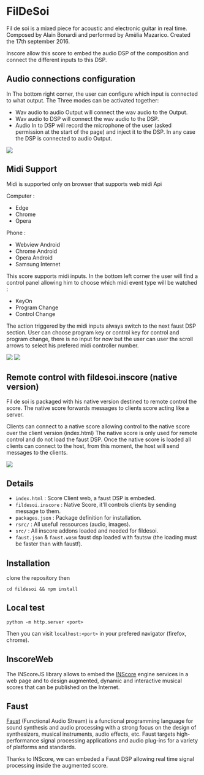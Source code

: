 # FilDeSoi
Fil de soi is a mixed piece for acoustic and electronic guitar in real time. Composed by Alain Bonardi and performed by Amèlia Mazarico.
Created the 17th september 2016.

Inscore allow this score to embed the audio DSP of the composition and connect the different inputs to this DSP.

## Audio connections configuration
In The bottom right corner, the user can configure which input is connected to what output. The Three modes can be activated together:
- Wav audio to audio Output will connect the wav audio to the Output.
- Wav audio to DSP will connect the wav audio to the DSP.
- Audio In to DSP will record the microphone of the user (asked permission at the start of the page) and inject it to the DSP.
In any case the DSP is connected to audio Output.

![](./rsrc/audioControl.png) 

## Midi Support
Midi is supported only on browser that supports web midi Api 

Computer :
- Edge
- Chrome
- Opera

Phone :
- Webview Android
- Chrome Android
- Opera Android
- Samsung Internet

This score supports midi inputs.
In the bottom left corner the user will find a control panel allowing him to choose which midi event type will be watched :
- KeyOn
- Program Change
- Control Change

The action triggered by the midi inputs always switch to the next faust DSP section.
User can choose program key or control key for control and program change, there is no input for now but the user can user the scroll arrows to select his prefered midi controller number.

![](./rsrc/midiControl.png) 
![](./rsrc/midiControl_keyon.png)

## Remote control with fildesoi.inscore (native version)
Fil de soi is packaged with his native version destined to remote control the score.
The native score forwards messages to clients score acting like a server.

Clients can connect to a native score allowing control to the native score over the client version (index.html)
The native score is only used for remote control and do not load the faust DSP.
Once the native score is loaded all clients can connect to the host, from this moment, the host will send messages to the clients.

![](./rsrc/remoteConnection.png)

## Details
- `index.html` : Score Client web, a faust DSP is embeded.
- `fildesoi.inscore` : Native Score, it'll controls clients by sending message to them.
- `packages.json` : Package definition for installation.
- `rsrc/` : All usefull ressources (audio, images).
- `src/` : All inscore addons loaded and needed for fildesoi.
- `faust.json` & `faust.wasm` faust dsp loaded with fautsw (the loading must be faster than with faustf).

## Installation
clone the repository then
```
cd fildesoi && npm install
```

## Local test
```
python -m http.server <port>
```
Then you can visit `localhost:<port>` in your prefered navigator (firefox, chrome). 

## InscoreWeb
The INScoreJS library allows to embed the [INScore](https://inscore.grame.fr) engine services in a web page and to design augmented, dynamic and interactive musical scores that can be published on the Internet.

## Faust
[Faust](https://faust.grame.fr/) (Functional Audio Stream) is a functional programming language for sound synthesis and audio processing with a strong focus on the design of synthesizers, musical instruments, audio effects, etc. Faust targets high-performance signal processing applications and audio plug-ins for a variety of platforms and standards.

Thanks to INScore, we can embeded a Faust DSP allowing real time signal processing inside the augmented score.